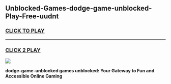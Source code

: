 
## Unblocked-Games-dodge-game-unblocked-Play-Free-uudnt
<h3>
<a href="https://premium76.site?title=dodge-game-unblocked&ref=23A">CLICK TO PLAY</a></h3>
<hr>

<h3>
<a href="https://premium76.site?title=dodge-game-unblocked&ref=23A">CLICK 2 PLAY</a>
  
</h3>

<a href="https://premium76.site?title=dodge-game-unblocked&ref=23A"><img src="https://clearcache.store/games.png"></a>


**dodge-game-unblocked games unblocked: Your Gateway to Fun and Accessible Online Gaming**
